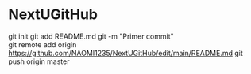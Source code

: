 # NextUGitHub
git init
git add README.md
git -m "Primer commit"       
git remote add origin https://github.com/NAOMI1235/NextUGitHub/edit/main/README.md
git push origin master   
